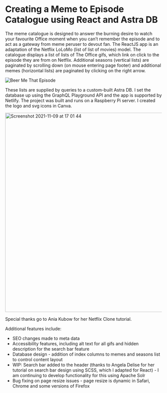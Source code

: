 # Creating a Meme to Episode Catalogue using React and Astra DB

The meme catalogue is designed to answer the burning desire to watch your favourite Office moment when you can’t remember the episode and to act as a gateway from meme peruser to devout fan. The ReactJS app is an adaptation of the Netflix LoLoMo (list of list of movies) model. The catalogue displays a list of lists of The Office gifs, which link on click to the episode they are from on Netflix. Additional seasons (vertical lists) are paginated by scrolling down (on mouse entering page footer) and additional memes (horizontal lists) are paginated by clicking on the right arrow.  


![Beer Me That Episode](https://user-images.githubusercontent.com/90731882/140968167-71f51207-a206-49e8-8cd0-96db2bd1cb2d.gif)


These lists are supplied by queries to a custom-built Astra DB. I set the database up using the GraphQL Playground API and the app is supported by Netlify. The project was built and runs on a Raspberry Pi server. I created the logo and svg icons in Canva. 


<img width="640" alt="Screenshot 2021-11-09 at 17 01 44" src="https://user-images.githubusercontent.com/90731882/140970638-ce7fe274-4e22-4d06-8800-cb23028cb0d9.png">


Special thanks go to Ania Kubow for her Netflix Clone tutorial. 

Additional features include: 

* SEO changes made to meta data
* Accessibility features, including alt text for all gifs and hidden description for the search bar feature 
* Database design - addition of index columns to memes and seasons list to control content layout
* WIP: Search bar added to the header (thanks to Angela Delise for her tutorial on search bar design using SCSS, which I adapted for React) - I am continuing to develop functionality for this using Apache Solr 
* Bug fixing on page resize issues - page resize is dynamic in Safari, Chrome and some versions of Firefox
